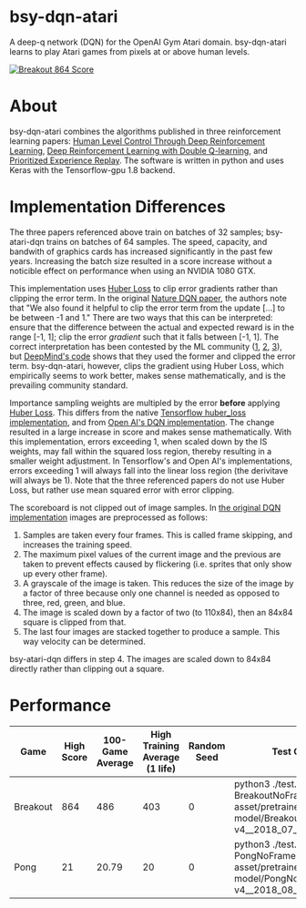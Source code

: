# bsy-dqn-atari

A deep-q network (DQN) for the OpenAI Gym Atari domain.  bsy-dqn-atari learns to play Atari games from pixels at or above human levels.

[![Breakout 864 Score](https://github.com/benbotto/bsy-dqn-atari/raw/readme/asset/img/BreakoutNoFrameskip-v4__2018_07_01__08_10.max__Episode_41__Score_864.gif)](https://youtu.be/CP3nZMa3cis)

# About

bsy-dqn-atari combines the algorithms published in three reinforcement learning papers: [Human Level Control Through Deep Reinforcement Learning](https://deepmind.com/research/publications/human-level-control-through-deep-reinforcement-learning/), [
Deep Reinforcement Learning with Double Q-learning](https://arxiv.org/abs/1509.06461), and [
Prioritized Experience Replay](https://arxiv.org/abs/1511.05952).  The software is written in python and uses Keras with the Tensorflow-gpu 1.8 backend.

# Implementation Differences

The three papers referenced above train on batches of 32 samples; bsy-atari-dqn trains on batches of 64 samples.  The speed, capacity, and bandwith of graphics cards has increased significantly in the past few years.  Increasing the batch size resulted in a score increase without a noticible effect on performance when using an NVIDIA 1080 GTX.

This implementation uses [Huber Loss](https://en.wikipedia.org/wiki/Huber_loss) to clip error gradients rather than clipping the error term.  In the original [Nature DQN paper](https://storage.googleapis.com/deepmind-media/dqn/DQNNaturePaper.pdf), the authors note that "We also found it helpful to clip the error term from the update [...] to be between -1 and 1."  There are two ways that this can be interpreted: ensure that the difference between the actual and expected reward is in the range [-1, 1]; clip the error _gradient_ such that it falls between [-1, 1].  The correct interpretation has been contested by the ML community ([1](https://blog.openai.com/openai-baselines-dqn/), [2](https://www.reddit.com/r/MachineLearning/comments/4dnyiz/question_about_loss_clipping_on_deepminds_dqn/), [3](https://stackoverflow.com/questions/36462962/loss-clipping-in-tensor-flow-on-deepminds-dqn)), but [DeepMind's code](https://stackoverflow.com/questions/36462962/loss-clipping-in-tensor-flow-on-deepminds-dqn) shows that they used the former and clipped the error term.  bsy-dqn-atari, however, clips the gradient using Huber Loss, which empirically seems to work better, makes sense mathematically, and is the prevailing community standard.

Importance sampling weights are multipled by the error __before__ applying [Huber Loss](https://en.wikipedia.org/wiki/Huber_loss).  This differs from the native [Tensorflow huber_loss implementation](https://github.com/tensorflow/tensorflow/blob/r1.9/tensorflow/python/ops/losses/losses_impl.py#L375), and from [Open AI's DQN implementation](https://github.com/openai/baselines/blob/master/baselines/deepq/build_graph.py#L413).  The change resulted in a large increase in score and makes sense mathematically.  With this implementation, errors exceeding 1, when scaled down by the IS weights, may fall within the squared loss region, thereby resulting in a smaller weight adjustment.  In Tensorflow's and Open AI's implementations, errors exceeding 1 will always fall into the linear loss region (the derivitave will always be 1).  Note that the three referenced papers do not use Huber Loss, but rather use mean squared error with error clipping.

The scoreboard is not clipped out of image samples.  In [the original DQN implementation](https://arxiv.org/abs/1312.5602) images are preprocessed as follows:

  1) Samples are taken every four frames.  This is called frame skipping, and increases the training speed.
  2) The maximum pixel values of the current image and the previous are taken to prevent effects caused by flickering (i.e. sprites that only show up every other frame).
  3) A grayscale of the image is taken.  This reduces the size of the image by a factor of three because only one channel is needed as opposed to three, red, green, and blue.
  4) The image is scaled down by a factor of two (to 110x84), then an 84x84 square is clipped from that.
  5) The last four images are stacked together to produce a sample.  This way velocity can be determined.

bsy-atari-dqn differs in step 4.  The images are scaled down to 84x84 directly rather than clipping out a square.

# Performance

|Game|High Score|100-Game Average|High Training Average (1 life)|Random Seed|Test Command|Version (Tag)|
|----|----------|----------------|------------------------------|-----------|------------|-------------|
|Breakout|864|486|403|0|python3 ./test.py BreakoutNoFrameskip-v4 asset/pretrained-model/BreakoutNoFrameskip-v4__2018_07_01__08_10.avg.h5|2.0.1|
|Pong|21|20.79|20|0|python3 ./test.py PongNoFrameskip-v4 asset/pretrained-model/PongNoFrameskip-v4__2018_08_16__06_06.h5|2.0.1|

